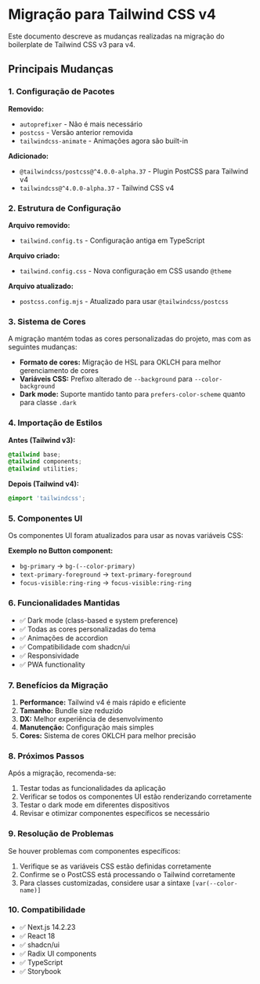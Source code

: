# Migração para Tailwind CSS v4

Este documento descreve as mudanças realizadas na migração do boilerplate de Tailwind CSS v3 para v4.

## Principais Mudanças

### 1. Configuração de Pacotes

**Removido:**

- `autoprefixer` - Não é mais necessário
- `postcss` - Versão anterior removida
- `tailwindcss-animate` - Animações agora são built-in

**Adicionado:**

- `@tailwindcss/postcss@^4.0.0-alpha.37` - Plugin PostCSS para Tailwind v4
- `tailwindcss@^4.0.0-alpha.37` - Tailwind CSS v4

### 2. Estrutura de Configuração

**Arquivo removido:**

- `tailwind.config.ts` - Configuração antiga em TypeScript

**Arquivo criado:**

- `tailwind.config.css` - Nova configuração em CSS usando `@theme`

**Arquivo atualizado:**

- `postcss.config.mjs` - Atualizado para usar `@tailwindcss/postcss`

### 3. Sistema de Cores

A migração mantém todas as cores personalizadas do projeto, mas com as seguintes mudanças:

- **Formato de cores:** Migração de HSL para OKLCH para melhor gerenciamento de cores
- **Variáveis CSS:** Prefixo alterado de `--background` para `--color-background`
- **Dark mode:** Suporte mantido tanto para `prefers-color-scheme` quanto para classe `.dark`

### 4. Importação de Estilos

**Antes (Tailwind v3):**

```scss
@tailwind base;
@tailwind components;
@tailwind utilities;
```

**Depois (Tailwind v4):**

```scss
@import 'tailwindcss';
```

### 5. Componentes UI

Os componentes UI foram atualizados para usar as novas variáveis CSS:

**Exemplo no Button component:**

- `bg-primary` → `bg-(--color-primary)`
- `text-primary-foreground` → `text-primary-foreground`
- `focus-visible:ring-ring` → `focus-visible:ring-ring`

### 6. Funcionalidades Mantidas

- ✅ Dark mode (class-based e system preference)
- ✅ Todas as cores personalizadas do tema
- ✅ Animações de accordion
- ✅ Compatibilidade com shadcn/ui
- ✅ Responsividade
- ✅ PWA functionality

### 7. Benefícios da Migração

1. **Performance:** Tailwind v4 é mais rápido e eficiente
2. **Tamanho:** Bundle size reduzido
3. **DX:** Melhor experiência de desenvolvimento
4. **Manutenção:** Configuração mais simples
5. **Cores:** Sistema de cores OKLCH para melhor precisão

### 8. Próximos Passos

Após a migração, recomenda-se:

1. Testar todas as funcionalidades da aplicação
2. Verificar se todos os componentes UI estão renderizando corretamente
3. Testar o dark mode em diferentes dispositivos
4. Revisar e otimizar componentes específicos se necessário

### 9. Resolução de Problemas

Se houver problemas com componentes específicos:

1. Verifique se as variáveis CSS estão definidas corretamente
2. Confirme se o PostCSS está processando o Tailwind corretamente
3. Para classes customizadas, considere usar a sintaxe `[var(--color-name)]`

### 10. Compatibilidade

- ✅ Next.js 14.2.23
- ✅ React 18
- ✅ shadcn/ui
- ✅ Radix UI components
- ✅ TypeScript
- ✅ Storybook
